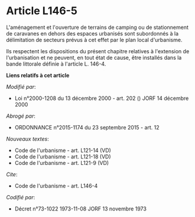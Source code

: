 # Article L146-5

L'aménagement et l'ouverture de terrains de camping ou de stationnement de caravanes en dehors des espaces urbanisés sont
subordonnés à la délimitation de secteurs prévus à cet effet par le plan local d'urbanisme. 

Ils respectent les dispositions du présent chapitre relatives à l'extension de l'urbanisation et ne peuvent, en tout état de
cause, être installés dans la bande littorale définie à l'article L. 146-4.

**Liens relatifs à cet article**

_Modifié par_:

  - Loi n°2000-1208 du 13 décembre 2000 - art. 202 () JORF 14 décembre 2000

_Abrogé par_:

  - ORDONNANCE n°2015-1174 du 23 septembre 2015 - art. 12

_Nouveaux textes_:

  - Code de l'urbanisme - art. L121-14 (VD)
  - Code de l'urbanisme - art. L121-18 (VD)
  - Code de l'urbanisme - art. L121-9 (VD)

_Cite_:

  - Code de l'urbanisme - art. L146-4

_Codifié par_:

  - Décret n°73-1022 1973-11-08 JORF 13 novembre 1973
